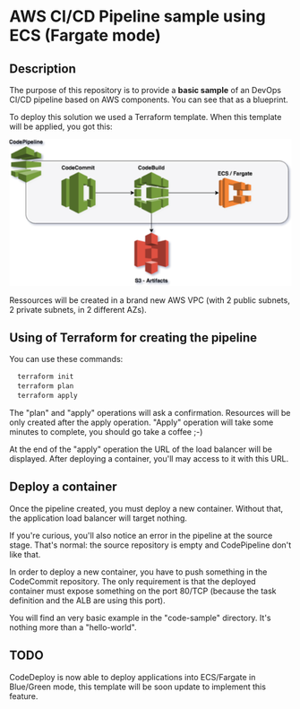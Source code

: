 # AWS CI/CD Pipeline sample using ECS (Fargate mode) #

## Description ##

The purpose of this repository is to provide a **basic sample** of an DevOps 
CI/CD pipeline based on AWS components. You can see that as a blueprint.

To deploy this solution we used a Terraform template. When this template will
be applied, you got this:

![pipeline](pipeline.png)

Ressources will be created in a brand new AWS VPC (with 2 public subnets, 2 
private subnets, in 2 different AZs).

## Using of Terraform for creating the pipeline ##

You can use these commands:

```bash
  terraform init
  terraform plan
  terraform apply
```

The "plan" and "apply" operations will ask a confirmation. Resources will be 
only created after the apply operation. "Apply" operation will take some 
minutes to complete, you should go take a coffee ;-)

At the end of the "apply" operation the URL of the load balancer will be 
displayed. After deploying a container, you'll may access to it with this URL.

## Deploy a container ##

Once the pipeline created, you must deploy a new container. Without that, the
application load balancer will target nothing.

If you're curious, you'll also notice an error in the pipeline at the source
stage. That's normal: the source repository is empty and CodePipeline don't
like that.

In order to deploy a new container, you have to push something in the CodeCommit
repository. The only requirement is that the deployed container must expose
something on the port 80/TCP (because the task definition and the ALB are using
this port).

You will find an very basic example in the "code-sample" directory. It's nothing
more than a "hello-world".

## TODO ##

CodeDeploy is now able to deploy applications into ECS/Fargate in Blue/Green mode, 
this template will be soon update to implement this feature.

